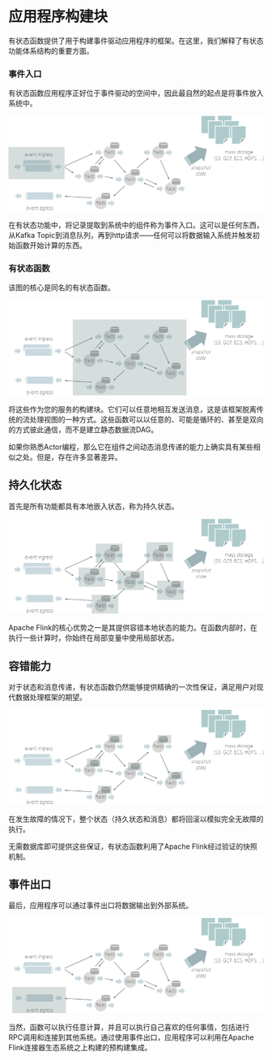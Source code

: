 # 应用程序构建块

有状态函数提供了用于构建事件驱动应用程序的框架。在这里，我们解释了有状态功能体系结构的重要方面。

### 事件入口 <a id="event-ingress"></a>

有状态函数应用程序正好位于事件驱动的空间中，因此最自然的起点是将事件放入系统中。

![](../.gitbook/assets/image%20%281%29.png)

在有状态功能中，将记录提取到系统中的组件称为事件入口。这可以是任何东西，从Kafka Topic到消息队列，再到http请求——任何可以将数据输入系统并触发初始函数开始计算的东西。

### 有状态函数 <a id="event-ingress"></a>

该图的核心是同名的有状态函数。

![](../.gitbook/assets/image%20%287%29.png)

将这些作为您的服务的构建块。它们可以任意地相互发送消息，这是该框架脱离传统的流处理视图的一种方式。这些函数可以以任意的、可能是循环的、甚至是双向的方式彼此通信，而不是建立静态数据流DAG。

如果你熟悉Actor编程，那么它在组件之间动态消息传递的能力上确实具有某些相似之处。但是，存在许多显著差异。

## 持久化状态

首先是所有功能都具有本地嵌入状态，称为持久状态。

![](../.gitbook/assets/image%20%282%29.png)

Apache Flink的核心优势之一是其提供容错本地状态的能力。在函数内部时，在执行一些计算时，你始终在局部变量中使用局部状态。

## 容错能力

对于状态和消息传递，有状态函数仍然能够提供精确的一次性保证，满足用户对现代数据处理框架的期望。

![](../.gitbook/assets/image%20%286%29.png)

在发生故障的情况下，整个状态（持久状态和消息）都将回滚以模拟完全无故障的执行。

无需数据库即可提供这些保证，有状态函数利用了Apache Flink经过验证的快照机制。

## 事件出口

最后，应用程序可以通过事件出口将数据输出到外部系统。

![](../.gitbook/assets/image%20%285%29.png)

当然，函数可以执行任意计算，并且可以执行自己喜欢的任何事情，包括进行RPC调用和连接到其他系统。通过使用事件出口，应用程序可以利用在Apache Flink连接器生态系统之上构建的预构建集成。

